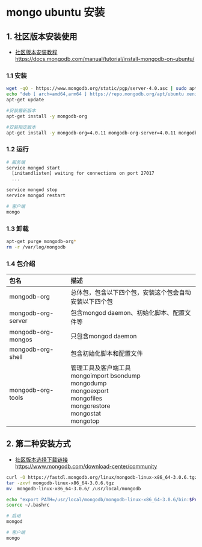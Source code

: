 # mongo ubuntu 安装

## 1. 社区版本安装使用

- [社区版本安装教程](https://docs.mongodb.com/manual/tutorial/install-mongodb-on-ubuntu/)  
        <https://docs.mongodb.com/manual/tutorial/install-mongodb-on-ubuntu/>

### 1.1 安装

```bash
wget -qO - https://www.mongodb.org/static/pgp/server-4.0.asc | sudo apt-key add -
echo "deb [ arch=amd64,arm64 ] https://repo.mongodb.org/apt/ubuntu xenial/mongodb-org/4.0 multiverse" | sudo tee /etc/apt/sources.list.d/mongodb-org-4.0.list
apt-get update

#安装最新版本
apt-get install -y mongodb-org

#安装指定版本
apt-get install -y mongodb-org=4.0.11 mongodb-org-server=4.0.11 mongodb-org-shell=4.0.11 mongodb-org-mongos=4.0.11 mongodb-org-tools=4.0.11
```

### 1.2 运行

```bash
# 服务端
service mongod start
  [initandlisten] waiting for connections on port 27017
  ...

service mongod stop
service mongod restart

# 客户端
mongo
```

### 1.3 卸载

```bash
apt-get purge mongodb-org*
rm -r /var/log/mongodb
```

### 1.4 包介绍

包名 | 描述
:--- | :---
mongodb-org | 总体包，包含以下四个包，安装这个包会自动安装以下四个包
mongodb-org-server | 包含mongod daemon、初始化脚本、配置文件等
mongodb-org-mongos | 只包含mongod daemon
mongodb-org-shell | 包含初始化脚本和配置文件
mongodb-org-tools | 管理工具及客户端工具<br>  mongoimport bsondump<br>  mongodump<br>  mongoexport<br>  mongofiles<br>  mongorestore<br>  mongostat<br>  mongotop

## 2. 第二种安装方式

- [社区版本选择下载链接](https://www.mongodb.com/download-center/community)  
        <https://www.mongodb.com/download-center/community>

```bash
curl -O https://fastdl.mongodb.org/linux/mongodb-linux-x86_64-3.0.6.tgz
tar -zxvf mongodb-linux-x86_64-3.0.6.tgz
mv  mongodb-linux-x86_64-3.0.6/ /usr/local/mongodb

echo "export PATH=/usr/local/mongodb/mongodb-linux-x86_64-3.0.6/bin:$PATH" >> ~/.bashrc
source ~/.bashrc

# 启动
mongod

# 客户端
mongo
```
